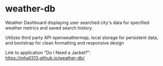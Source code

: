 # weather-db
Weather Dashboard displaying user searched city's data for specified weather metrics and saved search history. 

Utilizes third party API openweathermap, local storage for persistent data, and bootstrap for clean formatting and responsive design 

Link to application "Do I Need a Jacket?": https://mhall313.github.io/weather-db/

